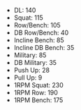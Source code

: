 * DL: 140
*  Squat: 115
*  Row/Bench: 105
*  DB Row/Bench: 40
*  Incline Bench: 85
*  Incline DB Bench: 35
*  Military: 85
*  DB Military: 35
*  Push Up: 28
*  Pull Up: 9
*  1RPM Squat: 230
*  1RPM Row: 190
*  1RPM Bench: 175
